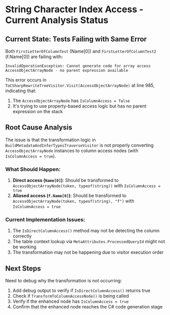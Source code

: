 # String Character Index Access - Current Analysis Status

## Current State: Tests Failing with Same Error

Both `FirstLetterOfColumnTest` (Name[0]) and `FirstLetterOfColumnTest2` (f.Name[0]) are failing with:
```
InvalidOperationException: Cannot generate code for array access AccessObjectArrayNode - no parent expression available
```

This error occurs in `ToCSharpRewriteTreeVisitor.Visit(AccessObjectArrayNode)` at line 985, indicating that:
1. The `AccessObjectArrayNode` has `IsColumnAccess = false` 
2. It's trying to use property-based access logic but has no parent expression on the stack

## Root Cause Analysis

The issue is that the transformation logic in `BuildMetadataAndInferTypesTraverseVisitor` is not properly converting `AccessObjectArrayNode` instances to column access nodes (with `IsColumnAccess = true`).

### What Should Happen:
1. **Direct access (`Name[0]`)**: Should be transformed to `AccessObjectArrayNode(token, typeof(string))` with `IsColumnAccess = true`
2. **Aliased access (`f.Name[0]`)**: Should be transformed to `AccessObjectArrayNode(token, typeof(string), "f")` with `IsColumnAccess = true`

### Current Implementation Issues:
1. The `IsDirectColumnAccess()` method may not be detecting the column correctly
2. The table context lookup via `MetaAttributes.ProcessedQueryId` might not be working
3. The transformation may not be happening due to visitor execution order

## Next Steps

Need to debug why the transformation is not occurring:
1. Add debug output to verify if `IsDirectColumnAccess()` returns true
2. Check if `TransformToColumnAccessNode()` is being called
3. Verify if the enhanced node has `IsColumnAccess = true`
4. Confirm that the enhanced node reaches the C# code generation stage